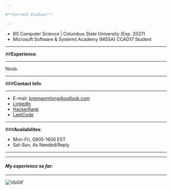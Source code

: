 ```yaml
---

#**Current Studies**: 

---
```

- BS Computer Science | Columbus State University (Exp. 2027)
- Microsoft Software & Systems Academy (MSSA) CCAD17 Student

---

##**Experience**: 

---

Noob. 

---

###**Contact Info**: 

---

- E-mail: brennanmlong@outlook.com
- [LinkedIn](https://www.linkedin.com/in/brennan-m-long)
- [HackerRank](https://www.hackerrank.com/profile/brennanmlong)
- [LeetCode](https://leetcode.com/u/brennanmlong/)

---

###**Availabilites**: 
- Mon-Fri, 0900-1600 EST
- Sat-Sun, As Needed/Reply

---

---

#### *My experience so far:*

---

![VbGIF](https://github.com/user-attachments/assets/794a8345-ff51-424b-896d-0dced65e7c61)

